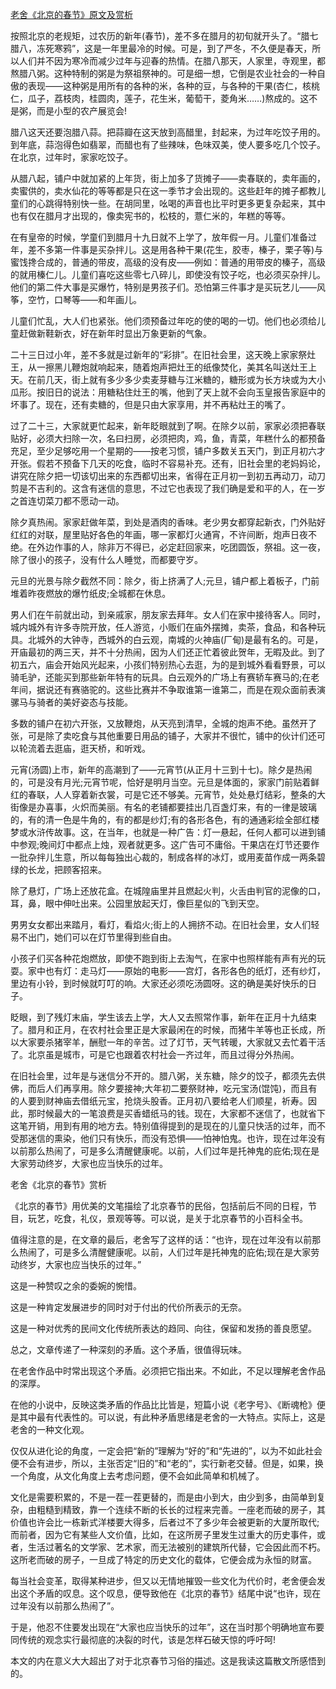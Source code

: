 [老舍《北京的春节》原文及赏析](https://www.vrrw.net/wx/9040.html)

按照北京的老规矩，过农历的新年(春节)，差不多在腊月的初旬就开头了。“腊七腊八，冻死寒鸦”，这是一年里最冷的时候。可是，到了严冬，不久便是春天，所以人们并不因为寒冷而减少过年与迎春的热情。在腊八那天，人家里，寺观里，都熬腊八粥。这种特制的粥是为祭祖祭神的。可是细一想，它倒是农业社会的一种自傲的表现——这种粥是用所有的各种的米，各种的豆，与各种的干果(杏仁，核桃仁，瓜子，荔枝肉，桂圆肉，莲子，花生米，葡萄干，菱角米……)熬成的。这不是粥，而是小型的农产展览会!

腊八这天还要泡腊八蒜。把蒜瓣在这天放到高醋里，封起来，为过年吃饺子用的。到年底，蒜泡得色如翡翠，而醋也有了些辣味，色味双美，使人要多吃几个饺子。在北京，过年时，家家吃饺子。

从腊八起，铺户中就加紧的上年货，街上加多了货摊子——卖春联的，卖年画的，卖蜜供的，卖水仙花的等等都是只在这一季节才会出现的。这些赶年的摊子都教儿童们的心跳得特别快一些。在胡同里，吆喝的声音也比平时更多更复杂起来，其中也有仅在腊月才出现的，像卖宪书的，松枝的，薏仁米的，年糕的等等。



在有皇帝的时候，学童们到腊月十九日就不上学了，放年假一月。儿童们准备过年，差不多第一件事是买杂拌儿。这是用各种干果(花生，胶枣，榛子，栗子等)与蜜饯搀合成的，普通的带皮，高级的没有皮——例如：普通的用带皮的榛子，高级的就用榛仁儿。儿童们喜吃这些零七八碎儿，即使没有饺子吃，也必须买杂拌儿。他们的第二件大事是买爆竹，特别是男孩子们。恐怕第三件事才是买玩艺儿——风筝，空竹，口琴等——和年画儿。

儿童们忙乱，大人们也紧张。他们须预备过年吃的使的喝的一切。他们也必须给儿童赶做新鞋新衣，好在新年时显出万象更新的气象。

二十三日过小年，差不多就是过新年的“彩排”。在旧社会里，这天晚上家家祭灶王，从一擦黑儿鞭炮就响起来，随着炮声把灶王的纸像焚化，美其名叫送灶王上天。在前几天，街上就有多少多少卖麦芽糖与江米糖的，糖形或为长方块或为大小瓜形。按旧日的说法：用糖粘住灶王的嘴，他到了天上就不会向玉皇报告家庭中的坏事了。现在，还有卖糖的，但是只由大家享用，并不再粘灶王的嘴了。

过了二十三，大家就更忙起来，新年眨眼就到了啊。在除夕以前，家家必须把春联贴好，必须大扫除一次，名曰扫房，必须把肉，鸡，鱼，青菜，年糕什么的都预备充足，至少足够吃用一个星期的——按老习惯，铺户多数关五天门，到正月初六才开张。假若不预备下几天的吃食，临时不容易补充。还有，旧社会里的老妈妈论，讲究在除夕把一切该切出来的东西都切出来，省得在正月初一到初五再动刀，动刀剪是不吉利的。这含有迷信的意思，不过它也表现了我们确是爱和平的人，在一岁之首连切菜刀都不愿动一动。

除夕真热闹。家家赶做年菜，到处是酒肉的香味。老少男女都穿起新衣，门外贴好红红的对联，屋里贴好各色的年画，哪一家都灯火通宵，不许间断，炮声日夜不绝。在外边作事的人，除非万不得已，必定赶回家来，吃团圆饭，祭祖。这一夜，除了很小的孩子，没有什么人睡觉，而都要守岁。

元旦的光景与除夕截然不同：除夕，街上挤满了人;元旦，铺户都上着板子，门前堆着昨夜燃放的爆竹纸皮;全城都在休息。

男人们在午前就出动，到亲戚家，朋友家去拜年。女人们在家中接待客人。同时，城内城外有许多寺院开放，任人游览，小贩们在庙外摆摊，卖茶，食品，和各种玩具。北城外的大钟寺，西城外的白云观，南城的火神庙(厂甸)是最有名的。可是，开庙最初的两三天，并不十分热闹，因为人们还正忙着彼此贺年，无暇及此。到了初五六，庙会开始风光起来，小孩们特别热心去逛，为的是到城外看看野景，可以骑毛驴，还能买到那些新年特有的玩具。白云观外的广场上有赛轿车赛马的;在老年间，据说还有赛骆驼的。这些比赛并不争取谁第一谁第二，而是在观众面前表演骡马与骑者的美好姿态与技能。

多数的铺户在初六开张，又放鞭炮，从天亮到清早，全城的炮声不绝。虽然开了张，可是除了卖吃食与其他重要日用品的铺子，大家并不很忙，铺中的伙计们还可以轮流着去逛庙，逛天桥，和听戏。

元宵(汤圆)上市，新年的高潮到了——元宵节(从正月十三到十七)。除夕是热闹的，可是没有月光;元宵节呢，恰好是明月当空。元旦是体面的，家家门前贴着鲜红的春联，人人穿着新衣裳，可是它还不够美。元宵节，处处悬灯结彩，整条的大街像是办喜事，火炽而美丽。有名的老铺都要挂出几百盏灯来，有的一律是玻璃的，有的清一色是牛角的，有的都是纱灯;有的各形各色，有的通通彩绘全部红楼梦或水浒传故事。这，在当年，也就是一种广告：灯一悬起，任何人都可以进到铺中参观;晚间灯中都点上烛，观者就更多。这广告可不庸俗。干果店在灯节还要作一批杂拌儿生意，所以每每独出心裁的，制成各样的冰灯，或用麦苗作成一两条碧绿的长龙，把顾客招来。

除了悬灯，广场上还放花盒。在城隍庙里并且燃起火判，火舌由判官的泥像的口，耳，鼻，眼中伸吐出来。公园里放起天灯，像巨星似的飞到天空。

男男女女都出来踏月，看灯，看焰火;街上的人拥挤不动。在旧社会里，女人们轻易不出门，她们可以在灯节里得到些自由。

小孩子们买各种花炮燃放，即使不跑到街上去淘气，在家中也照样能有声有光的玩耍。家中也有灯：走马灯——原始的电影——宫灯，各形各色的纸灯，还有纱灯，里边有小铃，到时候就叮叮的响。大家还必须吃汤圆呀。这的确是美好快乐的日子。

眨眼，到了残灯末庙，学生该去上学，大人又去照常作事，新年在正月十九结束了。腊月和正月，在农村社会里正是大家最闲在的时候，而猪牛羊等也正长成，所以大家要杀猪宰羊，酬慰一年的辛苦。过了灯节，天气转暖，大家就又去忙着干活了。北京虽是城市，可是它也跟着农村社会一齐过年，而且过得分外热闹。

在旧社会里，过年是与迷信分不开的。腊八粥，关东糖，除夕的饺子，都须先去供佛，而后人们再享用。除夕要接神;大年初二要祭财神，吃元宝汤(馄饨)，而且有的人要到财神庙去借纸元宝，抢烧头股香。正月初八要给老人们顺星，祈寿。因此，那时候最大的一笔浪费是买香蜡纸马的钱。现在，大家都不迷信了，也就省下这笔开销，用到有用的地方去。特别值得提到的是现在的儿童只快活的过年，而不受那迷信的熏染，他们只有快乐，而没有恐惧——怕神怕鬼。也许，现在过年没有以前那么热闹了，可是多么清醒健康呢。以前，人们过年是托神鬼的庇佑;现在是大家劳动终岁，大家也应当快乐的过年。

老舍《北京的春节》赏析

《北京的春节》用优美的文笔描绘了北京春节的民俗，包括前后不同的日程，节目，玩艺，吃食，礼仪，景观等等。可以说，是关于北京春节的小百科全书。

值得注意的是，在文章的最后，老舍写了这样的话：“也许，现在过年没有以前那么热闹了，可是多么清醒健康呢。以前，人们过年是托神鬼的庇佑;现在是大家劳动终岁，大家也应当快乐的过年。”

这是一种赞叹之余的委婉的惋惜。

这是一种肯定发展进步的同时对于付出的代价所表示的无奈。

这是一种对优秀的民间文化传统所表达的趋同、向往，保留和发扬的善良愿望。

总之，文章传递了一种深刻的矛盾。这个矛盾，很值得玩味。

在老舍作品中时常出现这个矛盾。必须把它指出来。不如此，不足以理解老舍作品的深厚。

在他的小说中，反映这类矛盾的作品比比皆是，短篇小说《老字号》、《断魂枪》便是其中最有代表性的。可以说，有此种矛盾思绪是老舍的一大特点。实际上，这是老舍的一种文化观。

仅仅从进化论的角度，一定会把“新的”理解为“好的”和“先进的”，以为不如此社会便不会有进步，所以，主张否定“旧的”和“老的”，实行新老交替。但是，如果，换一个角度，从文化角度上去考虑问题，便不会如此简单和机械了。

文化是需要积累的，不是一茬一茬更替的，而是由小到大，由少到多，由简单到复杂，由粗糙到精致，靠一个连续不断的长长的过程来完善。一座老而破的房子，其价值也许会比一栋新式洋楼要大得多，后者过不了多少年会被更新的大厦所取代;而前者，因为它有某些人文价值，比如，在这所房子里发生过重大的历史事件，或者，生活过著名的文学家、艺术家，而无法被别的建筑所代替，它会因此而不朽。这所老而破的房子，一旦成了特定的历史文化的载体，它便会成为永恒的财富。

每当社会变革，取得某种进步，但又以无情地摧毁一些文化为代价时，老舍便会发出这个矛盾的叹息。这个叹息，便导致他在《北京的春节》结尾中说“也许，现在过年没有以前那么热闹了”。

于是，他忍不住要发出现在“大家也应当快乐的过年”，这在当时那个明确地宣布要同传统的观念实行最彻底的决裂的时代，该是怎样石破天惊的呼吁呵!

本文的内在意义大大超出了对于北京春节习俗的描述。这是我读这篇散文所感悟到的。

